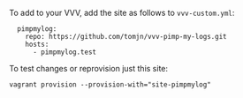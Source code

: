 To add to your VVV, add the site as follows to `vvv-custom.yml`:

```
  pimpmylog:
    repo: https://github.com/tomjn/vvv-pimp-my-logs.git
    hosts:
      - pimpmylog.test
```

To test changes or reprovision just this site:

```
vagrant provision --provision-with="site-pimpmylog"
```
